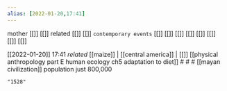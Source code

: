 ```yaml
---
alias: [2022-01-20,17:41]
---
```

 mother [[]] [[]]
 related [[]] [[]]
 `contemporary events` [[]] [[]] [[]] [[]] [[]] [[]] [[]] [[]]

[[2022-01-20]] 17:41 _related_ [[maize]] | [[central america]] | [[]] [[physical anthropology part E human ecology ch5 adaptation to diet]] # # #
[[mayan civilization]] population just 800,000
```query
"1528"
```